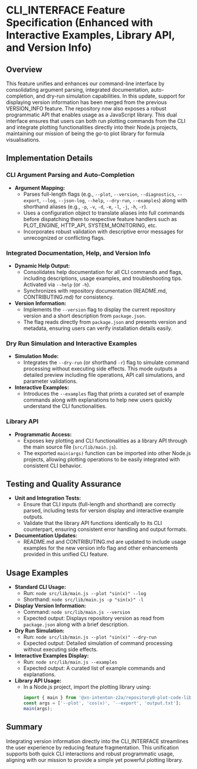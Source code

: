 # CLI_INTERFACE Feature Specification (Enhanced with Interactive Examples, Library API, and Version Info)

## Overview
This feature unifies and enhances our command-line interface by consolidating argument parsing, integrated documentation, auto-completion, and dry-run simulation capabilities. In this update, support for displaying version information has been merged from the previous VERSION_INFO feature. The repository now also exposes a robust programmatic API that enables usage as a JavaScript library. This dual interface ensures that users can both run plotting commands from the CLI and integrate plotting functionalities directly into their Node.js projects, maintaining our mission of being the go-to plot library for formula visualisations.

## Implementation Details
### CLI Argument Parsing and Auto-Completion
- **Argument Mapping:**
  - Parses full-length flags (e.g., `--plot`, `--version`, `--diagnostics`, `--export`, `--log`, `--json-log`, `--help`, `--dry-run`, `--examples`) along with shorthand aliases (e.g., `-p`, `-v`, `-d`, `-e`, `-l`, `-j`, `-h`, `-r`).
  - Uses a configuration object to translate aliases into full commands before dispatching them to respective feature handlers such as PLOT_ENGINE, HTTP_API, SYSTEM_MONITORING, etc.
  - Incorporates robust validation with descriptive error messages for unrecognized or conflicting flags.

### Integrated Documentation, Help, and Version Info
- **Dynamic Help Output:**
  - Consolidates help documentation for all CLI commands and flags, including descriptions, usage examples, and troubleshooting tips. Activated via `--help` (or `-h`).
  - Synchronizes with repository documentation (README.md, CONTRIBUTING.md) for consistency.
- **Version Information:**
  - Implements the `--version` flag to display the current repository version and a short description from `package.json`.
  - The flag reads directly from `package.json` and presents version and metadata, ensuring users can verify installation details easily.

### Dry Run Simulation and Interactive Examples
- **Simulation Mode:**
  - Integrates the `--dry-run` (or shorthand `-r`) flag to simulate command processing without executing side effects. This mode outputs a detailed preview including file operations, API call simulations, and parameter validations.
- **Interactive Examples:**
  - Introduces the `--examples` flag that prints a curated set of example commands along with explanations to help new users quickly understand the CLI functionalities.

### Library API
- **Programmatic Access:**
  - Exposes key plotting and CLI functionalities as a library API through the main source file (`src/lib/main.js`).
  - The exported `main(args)` function can be imported into other Node.js projects, allowing plotting operations to be easily integrated with consistent CLI behavior.

## Testing and Quality Assurance
- **Unit and Integration Tests:**
  - Ensure that CLI inputs (full-length and shorthand) are correctly parsed, including tests for version display and interactive example outputs.
  - Validate that the library API functions identically to its CLI counterpart, ensuring consistent error handling and output formats.
- **Documentation Updates:**
  - README.md and CONTRIBUTING.md are updated to include usage examples for the new version info flag and other enhancements provided in this unified CLI feature.

## Usage Examples
- **Standard CLI Usage:**
  - Run: `node src/lib/main.js --plot "sin(x)" --log`
  - Shorthand: `node src/lib/main.js -p "sin(x)" -l`
- **Display Version Information:**
  - Command: `node src/lib/main.js --version`
  - Expected output: Displays repository version as read from `package.json` along with a brief description.
- **Dry Run Simulation:**
  - Run: `node src/lib/main.js --plot "sin(x)" --dry-run`
  - Expected output: Detailed simulation of command processing without executing side effects.
- **Interactive Examples Display:**
  - Run: `node src/lib/main.js --examples`
  - Expected output: A curated list of example commands and explanations.
- **Library API Usage:**
  - In a Node.js project, import the plotting library using:
    ```js
    import { main } from '@xn-intenton-z2a/repository0-plot-code-lib';
    const args = ['--plot', 'cos(x)', '--export', 'output.txt'];
    main(args);
    ```

## Summary
Integrating version information directly into the CLI_INTERFACE streamlines the user experience by reducing feature fragmentation. This unification supports both quick CLI interactions and robust programmatic usage, aligning with our mission to provide a simple yet powerful plotting library.
